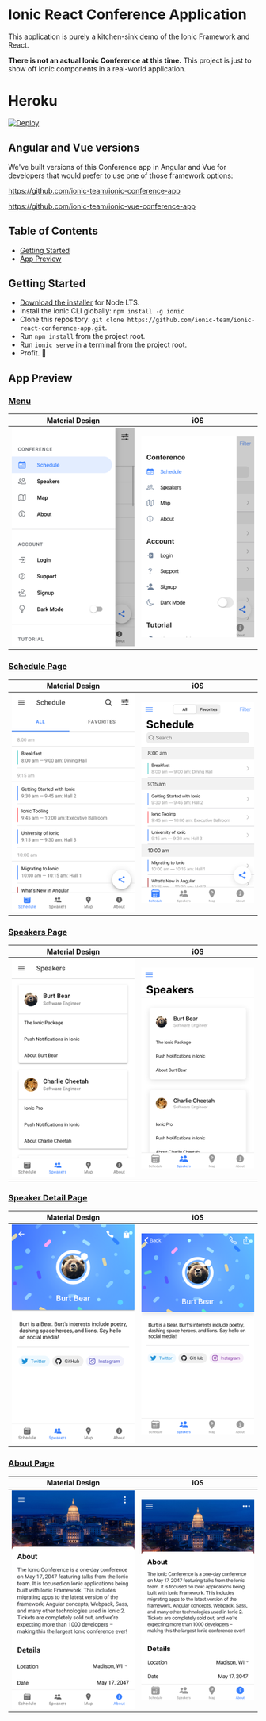 # Ionic React Conference Application


This application is purely a kitchen-sink demo of the Ionic Framework and React.

**There is not an actual Ionic Conference at this time.** This project is just to show off Ionic components in a real-world application.

# Heroku
[![Deploy](https://www.herokucdn.com/deploy/button.png)](https://dashboard.heroku.com/new?template=https%3A%2F%2Fgithub.com%2Fboy12371%2Fionic-react-conference-app%2Ftree%2Fheroku)

## Angular and Vue versions

We've built versions of this Conference app in Angular and Vue for developers that would prefer to use one of those framework options:

https://github.com/ionic-team/ionic-conference-app

https://github.com/ionic-team/ionic-vue-conference-app

## Table of Contents
- [Getting Started](#getting-started)
- [App Preview](#app-preview)

## Getting Started

* [Download the installer](https://nodejs.org/) for Node LTS.
* Install the ionic CLI globally: `npm install -g ionic`
* Clone this repository: `git clone https://github.com/ionic-team/ionic-react-conference-app.git`.
* Run `npm install` from the project root.
* Run `ionic serve` in a terminal from the project root.
* Profit. :tada:

## App Preview

### [Menu](https://github.com/ionic-team/ionic-conference-app/blob/master/src/app/pages/menu/menu.html)

| Material Design  | iOS  |
| -----------------| -----|
| ![Android Menu](/resources/screenshots/android-menu.png) | ![iOS Menu](/resources/screenshots/ios-menu.png) |


### [Schedule Page](https://github.com/ionic-team/ionic-conference-app/blob/master/src/app/pages/schedule/schedule.html)

| Material Design  | iOS  |
| -----------------| -----|
| ![Android Schedule](/resources/screenshots/android-schedule.png) | ![iOS Schedule](/resources/screenshots/ios-schedule.png) |

### [Speakers Page](https://github.com/ionic-team/ionic-conference-app/blob/master/src/app/pages/speaker-list/speaker-list.html)

| Material Design  | iOS  |
| -----------------| -----|
| ![Android Speakers](/resources/screenshots/android-speakers.png) | ![iOS Speakers](/resources/screenshots/ios-speakers.png) |

### [Speaker Detail Page](https://github.com/ionic-team/ionic-conference-app/blob/master/src/app/pages/speaker-detail/speaker-detail.html)

| Material Design  | iOS  |
| -----------------| -----|
| ![Android Speaker Detail](/resources/screenshots/android-speaker-detail.png) | ![iOS Speaker Detail](/resources/screenshots/ios-speaker-detail.png) |

### [About Page](https://github.com/ionic-team/ionic-conference-app/blob/master/src/app/pages/about/about.html)

| Material Design  | iOS  |
| -----------------| -----|
| ![Android About](/resources/screenshots/android-about.png) | ![iOS About](/resources/screenshots/ios-about.png) |
